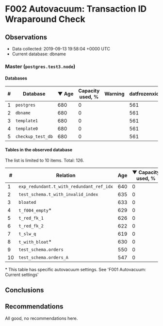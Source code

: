 # F002 Autovacuum: Transaction ID Wraparound Check #

## Observations ##
- Data collected: 2019-09-13 19:58:04 +0000 UTC
- Current database: dbname




### Master (`postgres.test3.node`) ###


#### Databases ####


| \# | Database | &#9660;&nbsp;Age | Capacity used, % | Warning | datfrozenxid |
|--|--------|-----|------------------|---------|--------------|
| 1 |`postgres`|680 |0 |  |561 |
| 2 |`dbname`|680 |0 |  |561 |
| 3 |`template1`|680 |0 |  |561 |
| 4 |`template0`|680 |0 |  |561 |
| 5 |`checkup_test_db`|680 |0 |  |561 |


#### Tables in the observed database ####
The list is limited to 10 items. Total: 126.

| \# | Relation | Age | &#9660;&nbsp;Capacity used, % | Warning |rel_relfrozenxid | toast_relfrozenxid |
|---|-------|-----|------------------|---------|-----------------|--------------------|
| 1 |`exp_redundant.t_with_redundant_ref_idx` |640 |0 |  |601 |0 |
| 2 |`test_schema.t_with_invalid_index` |635 |0 |  |606 |0 |
| 3 |`bloated` |633 |0 |  |608 |0 |
| 4 |`t_f004_empty`\* |629 |0 |  |612 |0 |
| 5 |`t_red_fk_1` |626 |0 |  |615 |0 |
| 6 |`t_red_fk_2` |622 |0 |  |619 |0 |
| 7 |`t_slw_q` |619 |0 |  |622 |0 |
| 8 |`t_with_bloat`\* |630 |0 |  |611 |0 |
| 9 |`test_schema.orders` |550 |0 |  |691 |0 |
| 10 |`test_schema.orders_A` |547 |0 |  |694 |0 |


\* This table has specific autovacuum settings. See 'F001 Autovacuum: Current settings'


## Conclusions ##
 


## Recommendations ##
  All good, no recommendations here.
 


